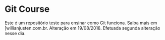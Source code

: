 # Git Course

Este é um repositório teste para ensinar como Git funciona.
Saiba mais em [willianjusten.com.br. Alteração em 19/08/2018. Efetuada segunda alteração
nesse dia.
